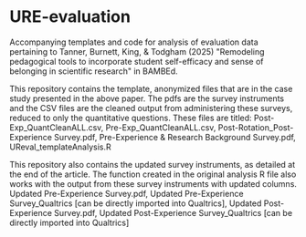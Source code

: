 # URE-evaluation
Accompanying templates and code for analysis of evaluation data pertaining to Tanner, Burnett, King, & Todgham (2025) "Remodeling pedagogical tools to incorporate student self-efficacy and sense of belonging in scientific research" in BAMBEd.

This repository contains the template, anonymized files that are in the case study presented in the above paper. The pdfs are the survey instruments and the CSV files are the cleaned output from administering these surveys, reduced to only the quantitative questions. These files are titled:
Post-Exp_QuantCleanALL.csv,
Pre-Exp_QuantCleanALL.csv,
Post-Rotation_Post-Experience Survey.pdf,
Pre-Experience & Research Background Survey.pdf,
UReval_templateAnalysis.R

This repository also contains the updated survey instruments, as detailed at the end of the article. The function created in the original analysis R file also works with the output from these survey instruments with updated columns.
Updated Pre-Experience Survey.pdf,
Updated Pre-Experience Survey_Qualtrics [can be directly imported into Qualtrics],
Updated Post-Experience Survey.pdf,
Updated Post-Experience Survey_Qualtrics [can be directly imported into Qualtrics]
